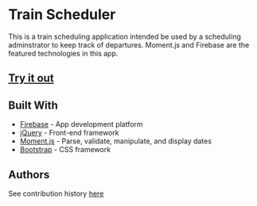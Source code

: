 # Train Scheduler

This is a train scheduling application intended be used by a scheduling adminstrator to keep track of departures. Moment.js and Firebase are the featured technologies in this app.

## [Try it out](https://jckmrrssy.github.io/TrainScheduler/)

## Built With

* [Firebase](https://firebase.google.com/) - App development platform
* [jQuery](https://jquery.com/) - Front-end framework 
* [Moment.js](https://momentjs.com/) - Parse, validate, manipulate, and display dates
* [Bootstrap](https://getbootstrap.com/) - CSS framework

## Authors
See contribution history [here](https://github.com/jckmrrssy/TrainScheduler/graphs/contributors)

